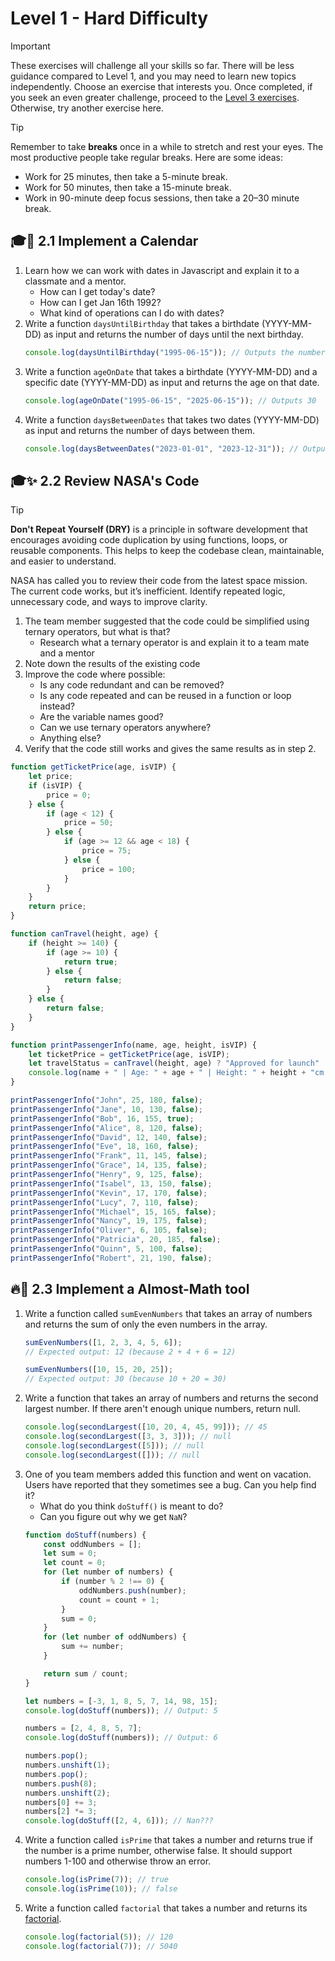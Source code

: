 
# Level 1 - Hard Difficulty
> [!IMPORTANT]
> These exercises will challenge all your skills so far. There will be less guidance compared to Level 1, and you may need to learn new topics independently. Choose an exercise that interests you. Once completed, if you seek an even greater challenge, proceed to the [Level 3 exercises](./level3.md). Otherwise, try another exercise here.

> [!TIP]
> Remember to take **breaks** once in a while to stretch and rest your eyes. The most productive people take regular breaks. Here are some ideas:
> * Work for 25 minutes, then take a 5-minute break.
> * Work for 50 minutes, then take a 15-minute break.
> * Work in 90-minute deep focus sessions, then take a 20–30 minute break.


## 🎓🧱 2.1 Implement a Calendar 
1. Learn how we can work with dates in Javascript and explain it to a classmate and a mentor.
    * How can I get today's date?
    * How can I get Jan 16th 1992?
    * What kind of operations can I do with dates?
2. Write a function `daysUntilBirthday` that takes a birthdate (YYYY-MM-DD) as input and returns the number of days until the next birthday.
     ```js
     console.log(daysUntilBirthday("1995-06-15")); // Outputs the number of days until June 15 next occurrence
     ```
3. Write a function `ageOnDate` that takes a birthdate (YYYY-MM-DD) and a specific date (YYYY-MM-DD) as input and returns the age on that date.
     ```js
     console.log(ageOnDate("1995-06-15", "2025-06-15")); // Outputs 30
     ```
4. Write a function `daysBetweenDates` that takes two dates (YYYY-MM-DD) as input and returns the number of days between them.
     ```js
     console.log(daysBetweenDates("2023-01-01", "2023-12-31")); // Outputs 364
     ```









## 🎓✨ 2.2 Review NASA's Code
> [!TIP]
> **Don't Repeat Yourself (DRY)** is a principle in software development that encourages avoiding code duplication by using functions, loops, or reusable components. This helps to keep the codebase clean, maintainable, and easier to understand.

NASA has called you to review their code from the latest space mission. The current code works, but it’s inefficient. Identify repeated logic, unnecessary code, and ways to improve clarity.
1. The team member suggested that the code could be simplified using ternary operators, but what is that? 
   * Research what a ternary operator is and explain it to a team mate and a mentor
2. Note down the results of the existing code
3. Improve the code where possible:
   * Is any code redundant and can be removed?
   * Is any code repeated and can be reused in a function or loop instead?
   * Are the variable names good?
   * Can we use ternary operators anywhere?
   * Anything else?
4. Verify that the code still works and gives the same results as in step 2.
```js
function getTicketPrice(age, isVIP) {
    let price;
    if (isVIP) {
        price = 0;
    } else {
        if (age < 12) {
            price = 50;
        } else {
            if (age >= 12 && age < 18) {
                price = 75;
            } else {
                price = 100;
            }
        }
    }
    return price;
}

function canTravel(height, age) {
    if (height >= 140) {
        if (age >= 10) {
            return true;
        } else {
            return false;
        }
    } else {
        return false;
    }
}

function printPassengerInfo(name, age, height, isVIP) {
    let ticketPrice = getTicketPrice(age, isVIP);
    let travelStatus = canTravel(height, age) ? "Approved for launch" : "Not eligible for space travel";
    console.log(name + " | Age: " + age + " | Height: " + height + "cm | Ticket Price: $" + ticketPrice + " | Travel Status: " + travelStatus);
}

printPassengerInfo("John", 25, 180, false);
printPassengerInfo("Jane", 10, 130, false);
printPassengerInfo("Bob", 16, 155, true);
printPassengerInfo("Alice", 8, 120, false);
printPassengerInfo("David", 12, 140, false);
printPassengerInfo("Eve", 18, 160, false);
printPassengerInfo("Frank", 11, 145, false);
printPassengerInfo("Grace", 14, 135, false);
printPassengerInfo("Henry", 9, 125, false);
printPassengerInfo("Isabel", 13, 150, false);
printPassengerInfo("Kevin", 17, 170, false);
printPassengerInfo("Lucy", 7, 110, false);
printPassengerInfo("Michael", 15, 165, false);
printPassengerInfo("Nancy", 19, 175, false);
printPassengerInfo("Oliver", 6, 105, false);
printPassengerInfo("Patricia", 20, 185, false);
printPassengerInfo("Quinn", 5, 100, false);
printPassengerInfo("Robert", 21, 190, false);
```





## 🔥🧱 2.3 Implement a Almost-Math tool
1. Write a function called `sumEvenNumbers` that takes an array of numbers and returns the sum of only the even numbers in the array.
    ```js
    sumEvenNumbers([1, 2, 3, 4, 5, 6]); 
    // Expected output: 12 (because 2 + 4 + 6 = 12)

    sumEvenNumbers([10, 15, 20, 25]); 
    // Expected output: 30 (because 10 + 20 = 30)
    ```
2. Write a function that takes an array of numbers and returns the second largest number. If there aren't enough unique numbers, return null.
    ```js
    console.log(secondLargest([10, 20, 4, 45, 99])); // 45
    console.log(secondLargest([3, 3, 3])); // null
    console.log(secondLargest([5])); // null
    console.log(secondLargest([])); // null
    ```
3. One of you team members added this function and went on vacation. Users have reported that they sometimes see a bug. Can you help find it?
    * What do you think `doStuff()` is meant to do? 
    * Can you figure out why we get `NaN`? 
    ```js
    function doStuff(numbers) {
        const oddNumbers = [];
        let sum = 0;
        let count = 0;
        for (let number of numbers) {
            if (number % 2 !== 0) {
                oddNumbers.push(number);
                count = count + 1;
            }
            sum = 0;
        }
        for (let number of oddNumbers) {
            sum += number;
        }

        return sum / count;
    }

    let numbers = [-3, 1, 8, 5, 7, 14, 98, 15];
    console.log(doStuff(numbers)); // Output: 5

    numbers = [2, 4, 8, 5, 7];
    console.log(doStuff(numbers)); // Output: 6

    numbers.pop();
    numbers.unshift(1);
    numbers.pop();
    numbers.push(8);
    numbers.unshift(2);
    numbers[0] += 3;
    numbers[2] *= 3;
    console.log(doStuff([2, 4, 6])); // Nan???
    ```
4. Write a function called `isPrime` that takes a number and returns true if the number is a prime number, otherwise false. It should support numbers 1-100 and otherwise throw an error.
    ```js
    console.log(isPrime(7)); // true
    console.log(isPrime(10)); // false
    ```
5. Write a function called `factorial` that takes a number and returns its [factorial](https://www.mathsisfun.com/numbers/factorial.html).
    ```js
    console.log(factorial(5)); // 120
    console.log(factorial(7)); // 5040
    ```
